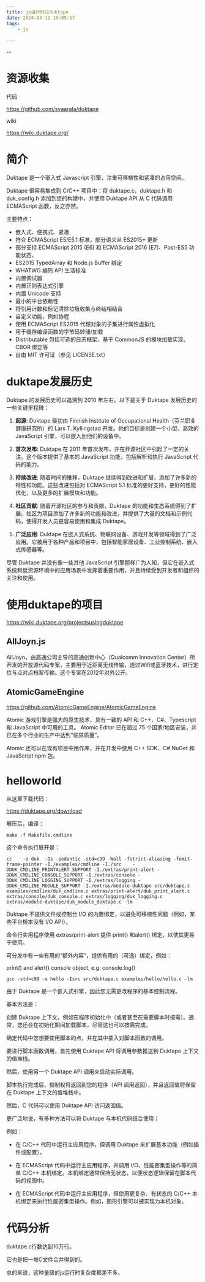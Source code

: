 ```yaml
---
title: js运行时之duktape
date: 2024-03-12 19:09:17
tags:
	- js

---
```


--

# 资源收集

代码

https://github.com/svaarala/duktape

wiki

https://wiki.duktape.org/



# 简介

Duktape 是一个嵌入式 Javascript 引擎，注重可移植性和紧凑的占用空间。

Duktape 很容易集成到 C/C++ 项目中：将 duktape.c、duktape.h 和 duk_config.h 添加到您的构建中，并使用 Duktape API 从 C 代码调用 ECMAScript 函数，反之亦然。

主要特点：

- 嵌入式、便携式、紧凑
- 符合 ECMAScript E5/E5.1 标准，部分语义从 ES2015+ 更新
- 部分支持 ECMAScript 2015 (E6) 和 ECMAScript 2016 (E7)、Post-ES5 功能状态、
- ES2015 TypedArray 和 Node.js Buffer 绑定
- WHATWG 编码 API 生活标准
- 内置调试器
- 内置正则表达式引擎
- 内置 Unicode 支持
- 最小的平台依赖性
- 将引用计数和标记清除垃圾收集与终结相结合
- 自定义功能，例如协程
- 使用 ECMAScript ES2015 代理对象的子集进行属性虚拟化
- 用于缓存编译函数的字节码转储/加载
- Distributable 包括可选的日志框架、基于 CommonJS 的模块加载实现、CBOR 绑定等
- 自由 MIT 许可证（参见 LICENSE.txt）



# duktape发展历史

Duktape 的发展历史可以追溯到 2010 年左右。以下是关于 Duktape 发展历史的一些关键里程碑：

1. **起源**: Duktape 最初由 Finnish Institute of Occupational Health（芬兰职业健康研究所）的 Lars T. Kyllingstad 开发。他的目标是创建一个小型、高效的 JavaScript 引擎，可以嵌入到他们的设备中。

2. **首次发布**: Duktape 在 2011 年首次发布，并在开源社区中引起了一定的关注。这个版本提供了基本的 JavaScript 功能，包括解析和执行 JavaScript 代码的能力。

3. **持续改进**: 随着时间的推移，Duktape 继续得到改进和扩展，添加了许多新的特性和功能。这些改进包括对 ECMAScript 5.1 标准的更好支持，更好的性能优化，以及更多的扩展模块和功能。

4. **社区贡献**: 随着开源社区的参与和贡献，Duktape 的功能和生态系统得到了扩展。社区为项目添加了许多新的功能和改进，并提供了大量的文档和示例代码，使得开发人员更容易使用和集成 Duktape。

5. **广泛应用**: Duktape 在嵌入式系统、物联网设备、游戏开发等领域得到了广泛应用。它被用于各种产品和项目中，包括智能家居设备、工业控制系统、嵌入式传感器等。

尽管 Duktape 并没有像一些其他 JavaScript 引擎那样广为人知，但它在嵌入式系统和低资源环境中的应用场景中发挥着重要作用，并且持续受到开发者和组织的关注和使用。

# 使用duktape的项目

https://wiki.duktape.org/projectsusingduktape

## AllJoyn.js

AllJoyn，由高通公司主导的高通创新中心（Qualcomm Innovation Center）所开发的开放源代码专案，主要用于近距离无线传输，透过Wifi或蓝牙技术，进行定位与点对点档案传输。这个专案在2012年对外公开。

## AtomicGameEngine

https://github.com/AtomicGameEngine/AtomicGameEngine

Atomic 游戏引擎是强大的原生技术，具有一致的 API 和 C++、C#、Typescript 和 JavaScript 中可用的工具。 Atomic Editor 已在超过 75 个国家/地区安装，并已在多个行业的生产中达到“临界质量”。

Atomic 还可以在现有项目中用作库，并在开发中使用 C++ SDK、C# NuGet 和 JavaScript npm 包。

# helloworld

从这里下载代码：

https://duktape.org/download

解压后，编译：

```
make -f Makefile.cmdline
```

这个命令执行展开是：

```
cc    -o duk  -Os -pedantic -std=c99 -Wall -fstrict-aliasing -fomit-frame-pointer -I./examples/cmdline -I./src    -DDUK_CMDLINE_PRINTALERT_SUPPORT -I./extras/print-alert -DDUK_CMDLINE_CONSOLE_SUPPORT -I./extras/console -DDUK_CMDLINE_LOGGING_SUPPORT -I./extras/logging -DDUK_CMDLINE_MODULE_SUPPORT -I./extras/module-duktape src/duktape.c examples/cmdline/duk_cmdline.c extras/print-alert/duk_print_alert.c extras/console/duk_console.c extras/logging/duk_logging.c extras/module-duktape/duk_module_duktape.c -lm
```

Duktape 不提供文件或控制台 I/O 的内置绑定，以避免可移植性问题（例如，某些平台根本没有 I/O API）。

命令行实用程序使用 extras/print-alert 提供 print() 和alert() 绑定，以使其更易于使用。

可分发中有一些有用的“额外内容”，提供有用的（可选）绑定，例如：

print() and alert()
console object, e.g. console.log()



```
gcc -std=c99 -o hello -Isrc src/duktape.c examples/hello/hello.c -lm
```

由于 Duktape 是一个嵌入式引擎，因此您无需更改程序的基本控制流程。

基本方法是：

创建 Duktape 上下文，例如在程序初始化中（或者甚至在需要脚本时按需）。通常，您还会在初始化期间加载脚本，尽管这也可以按需完成。

确定代码中您想要使用脚本的点，并在其中插入对脚本函数的调用。

要进行脚本函数调用，首先使用 Duktape API 将调用参数推送到 Duktape 上下文的值堆栈。

然后，使用另一个 Duktape API 调用来启动实际调用。

脚本执行完成后，控制权将返回到您的程序（API 调用返回），并且返回值将保留在 Duktape 上下文的值堆栈中。

然后，C 代码可以使用 Duktape API 访问返回值。



更广泛地说，有多种方法可以将 Duktape 与本机代码结合使用；

例如：

- 在 C/C++ 代码中运行主应用程序，但调用 Duktape 来扩展基本功能（例如插件或配置）。

- 在 ECMAScript 代码中运行主应用程序，并调用 I/O、性能密集型操作等的简单 C/C++ 本机绑定。本机绑定通常保持无状态，以便状态逻辑保留在脚本代码的视图中。

- 在 ECMAScript 代码中运行主应用程序，但使用更复杂、有状态的 C/C++ 本机绑定来执行性能密集型操作。例如，图形引擎可以被实现为本机对象。

# 代码分析

duktape.c行数达到10万行。

它也是把一堆C文件合并得到的。

总的来说，这种量级的js运行时复杂度都差不多。

